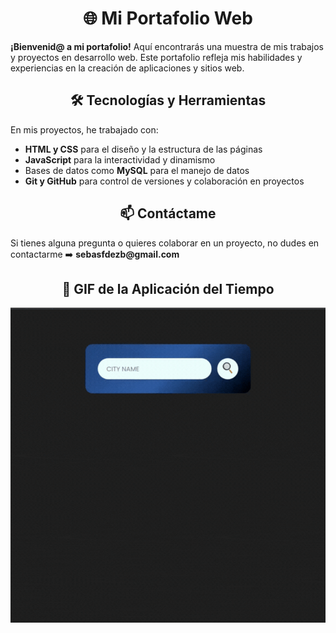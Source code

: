 <h1 align="center">🌐 Mi Portafolio Web</h1>
<p><strong>¡Bienvenid@ a mi portafolio!</strong> Aquí encontrarás una muestra de mis trabajos y proyectos en desarrollo web. Este portafolio refleja mis habilidades y experiencias en la creación de aplicaciones y sitios web.</p>

<h2 align="center">🛠️ Tecnologías y Herramientas</h2>
<p>En mis proyectos, he trabajado con:</p>

- <strong>HTML y CSS</strong> para el diseño y la estructura de las páginas
- <strong>JavaScript</strong> para la interactividad y dinamismo
- Bases de datos como <strong>MySQL</strong> para el manejo de datos
- <strong>Git y GitHub</strong> para control de versiones y colaboración en proyectos

<h2 align="center">📫 Contáctame</h2>
<p>Si tienes alguna pregunta o quieres colaborar en un proyecto, no dudes en contactarme ➡️ <strong>sebasfdezb@gmail.com</strong></p>

<h2 align="center">🎥 GIF de la Aplicación del Tiempo</h2>
<p align="center">
    <img src="https://raw.githubusercontent.com/sebasfdezb/Portafolio/main/Web%20projects/Weather%20App/VideoGIF.gif" alt="GIF de la Aplicación del Tiempo" />
</p>
